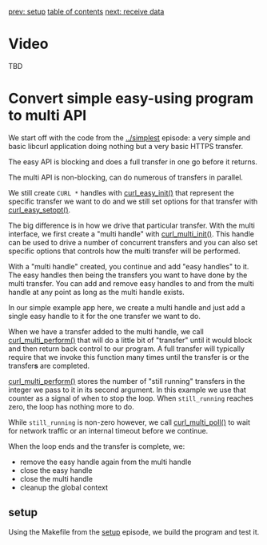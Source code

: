 [prev: setup](../setup/) [table of contents](../) [next: receive data](../receive-data/)

# Video

TBD

# Convert simple easy-using program to multi API

We start off with the code from the [../simplest](simplest) episode: a very
simple and basic libcurl application doing nothing but a very basic HTTPS
transfer.

The easy API is blocking and does a full transfer in one go before it returns.

The multi API is non-blocking, can do numerous of transfers in parallel.

We still create `CURL *` handles with
[curl_easy_init()](https://curl.haxx.se/libcurl/c/curl_easy_init.html) that
represent the specific transfer we want to do and we still set options for
that transfer with
[curl_easy_setopt()](https://curl.haxx.se/libcurl/c/curl_easy_setopt.html).

The big difference is in how we drive that particular transfer. With the multi
interface, we first create a "multi handle" with
[curl_multi_init()](https://curl.haxx.se/libcurl/c/curl_multi_init.html). This
handle can be used to drive a number of concurrent transfers and you can also
set specific options that controls how the multi transfer will be performed.

With a "multi handle" created, you continue and add "easy handles" to it. The
easy handles then being the transfers you want to have done by the multi
transfer. You can add and remove easy handles to and from the multi handle at
any point as long as the multi handle exists.

In our simple example app here, we create a multi handle and just add a single
easy handle to it for the one transfer we want to do.

When we have a transfer added to the multi handle, we call
[curl_multi_perform()](https://curl.haxx.se/libcurl/c/curl_multi_perform.html)
that will do a little bit of "transfer" until it would block and then return
back control to our program. A full transfer will typically require that we
invoke this function many times until the transfer is or the transfer**s** are
completed.

[curl_multi_perform()](https://curl.haxx.se/libcurl/c/curl_multi_perform.html)
stores the number of "still running" transfers in the integer we pass to it in
its second argument. In this example we use that counter as a signal of when
to stop the loop. When `still_running` reaches zero, the loop has nothing more
to do.

While `still_running` is non-zero however, we call
[curl_multi_poll()](https://curl.haxx.se/libcurl/c/curl_multi_poll.html) to
wait for network traffic or an internal timeout before we continue.

When the loop ends and the transfer is complete, we:
- remove the easy handle again from the multi handle
- close the easy handle
- close the multi handle
- cleanup the global context

## setup

Using the Makefile from the [setup](../setup/) episode, we build the program
and test it.

